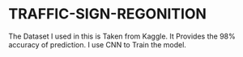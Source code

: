 # TRAFFIC-SIGN-REGONITION
The Dataset I used in this is Taken from Kaggle.
It Provides the 98% accuracy of prediction.
I use CNN to Train the model.
